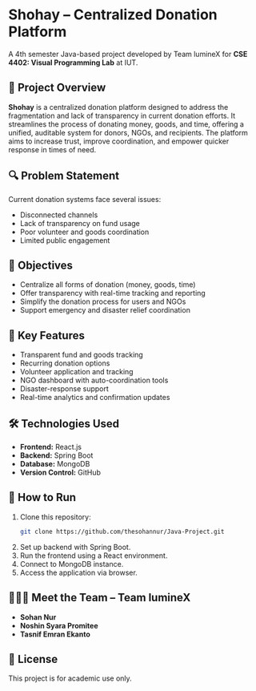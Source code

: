 # Shohay – Centralized Donation Platform

A 4th semester Java-based project developed by Team lumineX for **CSE 4402: Visual Programming Lab** at IUT.

## 📘 Project Overview

**Shohay** is a centralized donation platform designed to address the fragmentation and lack of transparency in current donation efforts. It streamlines the process of donating money, goods, and time, offering a unified, auditable system for donors, NGOs, and recipients. The platform aims to increase trust, improve coordination, and empower quicker response in times of need.

## 🔍 Problem Statement

Current donation systems face several issues:
- Disconnected channels
- Lack of transparency on fund usage
- Poor volunteer and goods coordination
- Limited public engagement

## 🎯 Objectives

- Centralize all forms of donation (money, goods, time)
- Offer transparency with real-time tracking and reporting
- Simplify the donation process for users and NGOs
- Support emergency and disaster relief coordination

## 🌟 Key Features

- Transparent fund and goods tracking
- Recurring donation options
- Volunteer application and tracking
- NGO dashboard with auto-coordination tools
- Disaster-response support
- Real-time analytics and confirmation updates

## 🛠️ Technologies Used

- **Frontend:** React.js
- **Backend:** Spring Boot
- **Database:** MongoDB
- **Version Control:** GitHub

## 🚀 How to Run

1. Clone this repository:
   ```bash
   git clone https://github.com/thesohannur/Java-Project.git
   ```
2. Set up backend with Spring Boot.
3. Run the frontend using a React environment.
4. Connect to MongoDB instance.
5. Access the application via browser.

## 🧑‍🤝‍🧑 Meet the Team – Team lumineX

- **Sohan Nur**
- **Noshin Syara Promitee**
- **Tasnif Emran Ekanto**

## 🧾 License

This project is for academic use only.